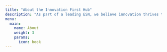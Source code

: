 ```yaml
---
title: "About the Innovation First Hub"
description: "As part of a leading ESN, we believe innovation thrives through collaboration. This blog is a space for sharing insights, research, and groundbreaking developments in cloud-native technologies, serverless computing, and beyond. We welcome contributions and ideas from all corners of the tech community. Dive into articles that explore our strategic approach and attempts to sustainable, impactful innovation. The information below provides you with staring pointers and information."
menu:
  main:
    name: About
    weight: 3
    params:
      icon: book
---
```

